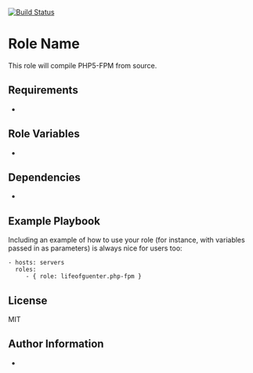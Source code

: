 [![Build Status](https://travis-ci.org/lifeofguenter/ansible-role-php-fpm.svg?branch=master)](https://travis-ci.org/lifeofguenter/ansible-role-php-fpm)

Role Name
=========

This role will compile PHP5-FPM from source.

Requirements
------------

-

Role Variables
--------------

-

Dependencies
------------

-

Example Playbook
----------------

Including an example of how to use your role (for instance, with variables passed in as parameters) is always nice for users too:

    - hosts: servers
      roles:
         - { role: lifeofguenter.php-fpm }

License
-------

MIT

Author Information
------------------

-